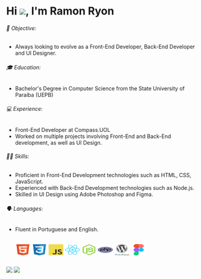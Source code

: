 
<h1 align="left">Hi <img src="https://raw.githubusercontent.com/kaueMarques/kaueMarques/master/hi.gif" height="30px">, I'm Ramon Ryon</h1>

###### 🚀 Objective:
- Always looking to evolve as a Front-End Developer, Back-End Developer and UI Designer.

###### 🎓 Education:

- Bachelor's Degree in Computer Science from the State University of Paraíba (UEPB)

###### 💻 Experience:

- Front-End Developer at Compass.UOL
- Worked on multiple projects involving Front-End and Back-End development, as well as UI Design.

###### 👨‍💻 Skills:

- Proficient in Front-End Development technologies such as HTML, CSS, JavaScript.
- Experienced with Back-End Development technologies such as Node.js.
- Skilled in UI Design using Adobe Photoshop and Figma.

###### 🗣️ Languages:

- Fluent in Portuguese and English.

  
  <div style="display: inline_block"><br>
  <img align="center" alt="Ramon-HTML" height="30" width="40" src="https://raw.githubusercontent.com/devicons/devicon/master/icons/html5/html5-original.svg">
  <img align="center" alt="Ramon-CSS" height="30" width="40" src="https://raw.githubusercontent.com/devicons/devicon/master/icons/css3/css3-original.svg">
    <img align="center" alt="Ramon-Js" height="30" width="40" src="https://raw.githubusercontent.com/devicons/devicon/master/icons/javascript/javascript-original.svg">
  <img align="center" alt="Ramon-React" height="30" width="40" src="https://raw.githubusercontent.com/devicons/devicon/master/icons/react/react-original.svg">
  <img align="center" alt="Ramon-Node" height="30" width="40" src="https://raw.githubusercontent.com/devicons/devicon/master/icons/nodejs/nodejs-original.svg">
  <img align="center" alt="Ramon-PHP" height="30" width="40" src="https://raw.githubusercontent.com/devicons/devicon/master/icons/php/php-original.svg">
    <img align="center" alt="Ramon-Wordpress" height="30" width="40" src="https://raw.githubusercontent.com/devicons/devicon/master/icons/wordpress/wordpress-original.svg">
  <img align="center" alt="Ramon-Figma" height="30" width="40" src="https://raw.githubusercontent.com/devicons/devicon/master/icons/figma/figma-original.svg">
</div>

##
 
<div> 
  <a href = "mailto:ramonryon@gmail.com"><img src="https://img.shields.io/badge/-Gmail-%23333?style=for-the-badge&logo=gmail&logoColor=white" target="_blank"></a>
  <a href="https://www.linkedin.com/in/ramonryon" target="_blank"><img src="https://img.shields.io/badge/-LinkedIn-%230077B5?style=for-the-badge&logo=linkedin&logoColor=white" target="_blank"></a> 
 
</div>
